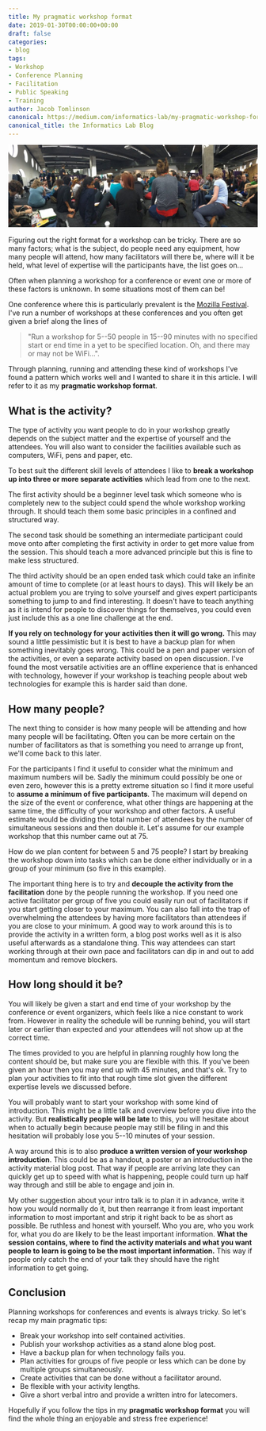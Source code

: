 ```yaml
---
title: My pragmatic workshop format
date: 2019-01-30T00:00:00+00:00
draft: false
categories:
- blog
tags:
- Workshop
- Conference Planning
- Facilitation
- Public Speaking
- Training
author: Jacob Tomlinson
canonical: https://medium.com/informatics-lab/my-pragmatic-workshop-format-c3a4e6c5f49c
canonical_title: the Informatics Lab Blog
---
```


![Mozfest workshop facilitators meeting](65WqItbh.png "Mozfest workshop facilitators meeting")

Figuring out the right format for a workshop can be tricky. There are so many factors; what is the subject, do people need any equipment, how many people will attend, how many facilitators will there be, where will it be held, what level of expertise will the participants have, the list goes on...

Often when planning a workshop for a conference or event one or more of these factors is unknown. In some situations most of them can be!

One conference where this is particularly prevalent is the [Mozilla Festival](https://mozillafestival.org/). I've run a number of workshops at these conferences and you often get given a brief along the lines of

> "Run a workshop for 5--50 people in 15--90 minutes with no specified start or end time in a yet to be specified location. Oh, and there may or may not be WiFi...".

Through planning, running and attending these kind of workshops I've found a pattern which works well and I wanted to share it in this article. I will refer to it as my **pragmatic workshop format**.

What is the activity?
---------------------

The type of activity you want people to do in your workshop greatly depends on the subject matter and the expertise of yourself and the attendees. You will also want to consider the facilities available such as computers, WiFi, pens and paper, etc.

To best suit the different skill levels of attendees I like to **break a workshop up into three or more separate activities** which lead from one to the next.

The first activity should be a beginner level task which someone who is completely new to the subject could spend the whole workshop working through. It should teach them some basic principles in a confined and structured way.

The second task should be something an intermediate participant could move onto after completing the first activity in order to get more value from the session. This should teach a more advanced principle but this is fine to make less structured.

The third activity should be an open ended task which could take an infinite amount of time to complete (or at least hours to days). This will likely be an actual problem you are trying to solve yourself and gives expert participants something to jump to and find interesting. It doesn't have to teach anything as it is intend for people to discover things for themselves, you could even just include this as a one line challenge at the end.

**If you rely on technology for your activities then it will go wrong.** This may sound a little pessimistic but it is best to have a backup plan for when something inevitably goes wrong. This could be a pen and paper version of the activities, or even a separate activity based on open discussion. I've found the most versatile activities are an offline experience that is enhanced with technology, however if your workshop is teaching people about web technologies for example this is harder said than done.

How many people?
----------------

The next thing to consider is how many people will be attending and how many people will be facilitating. Often you can be more certain on the number of facilitators as that is something you need to arrange up front, we'll come back to this later.

For the participants I find it useful to consider what the minimum and maximum numbers will be. Sadly the minimum could possibly be one or even zero, however this is a pretty extreme situation so I find it more useful to **assume a minimum of five participants**. The maximum will depend on the size of the event or conference, what other things are happening at the same time, the difficulty of your workshop and other factors. A useful estimate would be dividing the total number of attendees by the number of simultaneous sessions and then double it. Let's assume for our example workshop that this number came out at 75.

How do we plan content for between 5 and 75 people? I start by breaking the workshop down into tasks which can be done either individually or in a group of your minimum (so five in this example).

The important thing here is to try and **decouple the activity from the facilitation** done by the people running the workshop. If you need one active facilitator per group of five you could easily run out of facilitators if you start getting closer to your maximum. You can also fall into the trap of overwhelming the attendees by having more facilitators than attendees if you are close to your minimum. A good way to work around this is to provide the activity in a written form, a blog post works well as it is also useful afterwards as a standalone thing. This way attendees can start working through at their own pace and facilitators can dip in and out to add momentum and remove blockers.

How long should it be?
----------------------

You will likely be given a start and end time of your workshop by the conference or event organizers, which feels like a nice constant to work from. However in reality the schedule will be running behind, you will start later or earlier than expected and your attendees will not show up at the correct time.

The times provided to you are helpful in planning roughly how long the content should be, but make sure you are flexible with this. If you've been given an hour then you may end up with 45 minutes, and that's ok. Try to plan your activities to fit into that rough time slot given the different expertise levels we discussed before.

You will probably want to start your workshop with some kind of introduction. This might be a little talk and overview before you dive into the activity. But **realistically people will be late** to this, you will hesitate about when to actually begin because people may still be filing in and this hesitation will probably lose you 5--10 minutes of your session.

A way around this is to also **produce a written version of your workshop introduction**. This could be as a handout, a poster or an introduction in the activity material blog post. That way if people are arriving late they can quickly get up to speed with what is happening, people could turn up half way through and still be able to engage and join in.

My other suggestion about your intro talk is to plan it in advance, write it how you would normally do it, but then rearrange it from least important information to most important and strip it right back to be as short as possible. Be ruthless and honest with yourself. Who you are, who you work for, what you do are likely to be the least important information. **What the session contains, where to find the activity materials and what you want people to learn is going to be the most important information.** This way if people only catch the end of your talk they should have the right information to get going.

Conclusion
----------

Planning workshops for conferences and events is always tricky. So let's recap my main pragmatic tips:

-   Break your workshop into self contained activities.
-   Publish your workshop activities as a stand alone blog post.
-   Have a backup plan for when technology fails you.
-   Plan activities for groups of five people or less which can be done by multiple groups simultaneously.
-   Create activities that can be done without a facilitator around.
-   Be flexible with your activity lengths.
-   Give a short verbal intro and provide a written intro for latecomers.

Hopefully if you follow the tips in my **pragmatic workshop format** you will find the whole thing an enjoyable and stress free experience!

